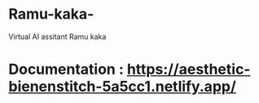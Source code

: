 # Ramu-kaka-
Virtual AI assitant Ramu kaka

# Documentation : https://aesthetic-bienenstitch-5a5cc1.netlify.app/
